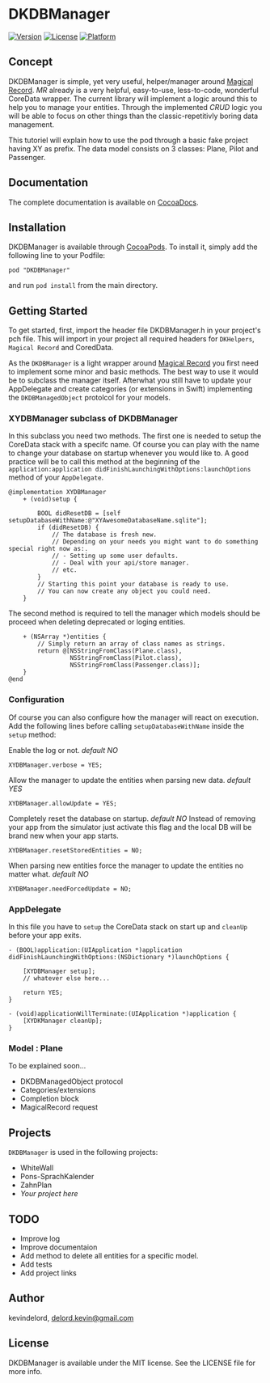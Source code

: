 # DKDBManager

[![Version](https://img.shields.io/cocoapods/v/DKDBManager.svg?style=flat)](http://cocoadocs.org/docsets/DKDBManager)
[![License](https://img.shields.io/cocoapods/l/DKDBManager.svg?style=flat)](http://cocoadocs.org/docsets/DKDBManager)
[![Platform](https://img.shields.io/cocoapods/p/DKDBManager.svg?style=flat)](http://cocoadocs.org/docsets/DKDBManager)

## Concept

DKDBManager is simple, yet very useful, helper/manager around [Magical Record](https://github.com/magicalpanda/MagicalRecord). *MR* already is a very helpful, easy-to-use, less-to-code, wonderful CoreData wrapper. The current library will implement a logic around this to help you to manage your entities. Through the implemented *CRUD* logic you will be able to focus on other things than the classic-repetitivly boring data management.

This tutoriel will explain how to use the pod through a basic fake project having XY as prefix. 
The data model consists on 3 classes: Plane, Pilot and Passenger.

## Documentation

The complete documentation is available on [CocoaDocs](http://cocoadocs.org/docsets/DKDBManager).

## Installation

DKDBManager is available through [CocoaPods](http://cocoapods.org). To install
it, simply add the following line to your Podfile:

    pod "DKDBManager"

and run `pod install` from the main directory.

## Getting Started

To get started, first, import the header file DKDBManager.h in your project's pch file. This will import in your project all required headers for `DKHelpers`, `Magical Record` and CoredData.

As the `DKDBManager` is a light wrapper around [Magical Record](https://github.com/magicalpanda/MagicalRecord) you first need to implement some minor and basic methods. The best way to use it would be to subclass the manager itself. Afterwhat you still have to update your AppDelegate and create categories (or extensions in Swift) implementing the `DKDBManagedObject` protolcol for your models.

### XYDBManager subclass of DKDBManager

In this subclass you need two methods. 
The first one is needed to setup the CoreData stack with a specifc name. Of course you can play with the name to change your database on startup whenever you would like to.
A good practice will be to call this method at the beginning of the `application:application didFinishLaunchingWithOptions:launchOptions` method of your `AppDelegate`.

	@implementation XYDBManager
		+ (void)setup {

		    BOOL didResetDB = [self setupDatabaseWithName:@"XYAwesomeDatabaseName.sqlite"];
		    if (didResetDB) {
				// The database is fresh new.
				// Depending on your needs you might want to do something special right now as:.
				// - Setting up some user defaults.
				// - Deal with your api/store manager.
				// etc.
			}
			// Starting this point your database is ready to use.
			// You can now create any object you could need.
		}

The second method is required to tell the manager which models should be proceed when deleting deprecated or loging entities.

		+ (NSArray *)entities {
			// Simply return an array of class names as strings.
		    return @[NSStringFromClass(Plane.class),
		             NSStringFromClass(Pilot.class),
		             NSStringFromClass(Passenger.class)];
		}
	@end

### Configuration

Of course you can also configure how the manager will react on execution. Add the following lines before calling `setupDatabaseWithName` inside the `setup` method:

Enable the log or not. *default NO*

	XYDBManager.verbose = YES;

Allow the manager to update the entities when parsing new data. *default YES*

    XYDBManager.allowUpdate = YES;

Completely reset the database on startup. *default NO*
Instead of removing your app from the simulator just activate this flag and the local DB will be brand new when your app starts.

    XYDBManager.resetStoredEntities = NO;

When parsing new entities force the manager to update the entities no matter what. *default NO*

    XYDBManager.needForcedUpdate = NO;


### AppDelegate

In this file you have to `setup` the CoreData stack on start up and `cleanUp` before your app exits.

	- (BOOL)application:(UIApplication *)application didFinishLaunchingWithOptions:(NSDictionary *)launchOptions {

	    [XYDBManager setup];
	    // whatever else here...

	    return YES;
	}

	- (void)applicationWillTerminate:(UIApplication *)application {
		[XYDKManager cleanUp];
	}

### Model : Plane

To be explained soon...

- DKDBManagedObject protocol
- Categories/extensions
- Completion block
- MagicalRecord request

## Projects

`DKDBManager` is used in the following projects:

- WhiteWall
- Pons-SprachKalender
- ZahnPlan
- *Your project here*

## TODO

- Improve log
- Improve documentaion
- Add method to delete all entities for a specific model.
- Add tests
- Add project links

## Author

kevindelord, delord.kevin@gmail.com

## License

DKDBManager is available under the MIT license. See the LICENSE file for more info.

